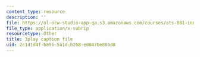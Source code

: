 ```yaml
---
content_type: resource
description: ''
file: https://ol-ocw-studio-app-qa.s3.amazonaws.com/courses/sts-081-innovation-systems-for-science-technology-energy-manufacturing-and-health-spring-2017/2c1d1d4f689b5a1db268e0847be80bd8_QcXr9NShqnw.vtt
file_type: application/x-subrip
resourcetype: Other
title: 3play caption file
uid: 2c1d1d4f-689b-5a1d-b268-e0847be80bd8
---
```

